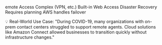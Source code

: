 emote Access	Complex (VPN, etc.)	Built-in Web Access
Disaster Recovery	Requires planning	AWS handles failover

💡 Real-World Use Case:
"During COVID-19, many organizations with on-prem contact centers struggled to support remote agents. Cloud solutions like Amazon Connect allowed businesses to transition quickly without infrastructure changes."
